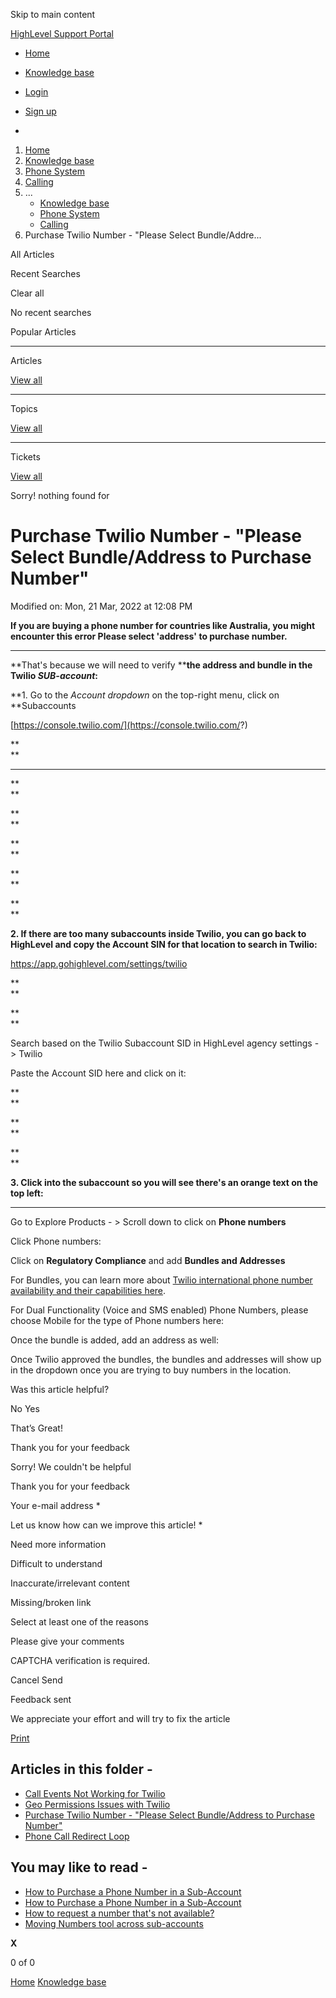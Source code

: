 Skip to main content

[ HighLevel Support Portal ](https://help.gohighlevel.com)

  * [ Home ](/support/home)
  * [ Knowledge base ](/support/solutions)

  * [Login](/support/login)
  * [Sign up](/support/signup)
  * 

  1. [Home](/support/home)
  2. [Knowledge base](/support/solutions)
  3. [Phone System](/support/solutions/48000415161)
  4. [Calling](/support/solutions/folders/48000665895)
  5. ... 
     * [Knowledge base](/support/solutions)
     * [Phone System](/support/solutions/48000415161)
     * [Calling](/support/solutions/folders/48000665895)
  6. Purchase Twilio Number - "Please Select Bundle/Addre...

All  Articles 

Recent Searches

Clear all

No recent searches

Popular Articles

* * *

Articles

[View all](/support/search/solutions)

* * *

Topics

[View all](/support/search/topics)

* * *

Tickets

[View all](/support/search/tickets)

Sorry! nothing found for   

# Purchase Twilio Number - "Please Select Bundle/Address to Purchase Number"

Modified on: Mon, 21 Mar, 2022 at 12:08 PM

**If you are buying a phone number for countries like Australia, you might encounter this error Please select 'address' to purchase number.**

****

**That's because we will need to verify  ****the address and bundle in the Twilio  **_**SUB-account**_**:**

**1\. Go to the _Account dropdown_ on the top-right menu, click on **Subaccounts

[https://console.twilio.com/](https://console.twilio.com/?)

**  
**

****

**  
**

**  
**

**  
**

**  
**

**  
**

**2\. If there are too many subaccounts inside Twilio, you can go back to HighLevel and copy the Account SIN for that location to search in Twilio:**

<https://app.gohighlevel.com/settings/twilio>

**  
**

**  
**

Search based on the Twilio Subaccount SID in HighLevel agency settings - > Twilio

Paste the Account SID here and click on it:

**  
**

**  
**

**  
**

**3\. Click into the subaccount so you will see there's an orange text on the top left:**

****  

Go to Explore Products - > Scroll down to click on **Phone numbers**  

[](https://s3.amazonaws.com/cdn.freshdesk.com/data/helpdesk/attachments/production/48182954714/original/upUE1TjZVCDpol7AORlv2jGlHDK5qCPJRg.jpeg?1643126214)

Click Phone numbers:

Click on **Regulatory Compliance** and add **Bundles and Addresses**

For Bundles, you can learn more about [Twilio international phone number availability and their capabilities here](https://support.twilio.com/hc/en-us/articles/223183068-Twilio-international-phone-number-availability-and-their-capabilities).

For Dual Functionality (Voice and SMS enabled) Phone Numbers, please choose Mobile for the type of Phone numbers here:

Once the bundle is added, add an address as well:

Once Twilio approved the bundles, the bundles and addresses will show up in the dropdown once you are trying to buy numbers in the location.

Was this article helpful?

No  Yes 

That’s Great!

Thank you for your feedback

Sorry! We couldn't be helpful

Thank you for your feedback

Your e-mail address *

Let us know how can we improve this article! *

Need more information 

Difficult to understand 

Inaccurate/irrelevant content 

Missing/broken link 

Select at least one of the reasons 

Please give your comments 

CAPTCHA verification is required. 

Cancel  Send 

Feedback sent

We appreciate your effort and will try to fix the article

[Print](javascript:print\(\))

## Articles in this folder -

  * [Call Events Not Working for Twilio](/support/solutions/articles/48000981465-call-events-not-working-for-twilio)
  * [Geo Permissions Issues with Twilio](/support/solutions/articles/48000981435-geo-permissions-issues-with-twilio)
  * [Purchase Twilio Number - "Please Select Bundle/Address to Purchase Number"](/support/solutions/articles/48000981437-purchase-twilio-number-please-select-bundle-address-to-purchase-number-)
  * [Phone Call Redirect Loop](/support/solutions/articles/48001076653-phone-call-redirect-loop)

## You may like to read -

  * [How to Purchase a Phone Number in a Sub-Account](/support/solutions/articles/48000981420-how-to-purchase-a-phone-number-in-a-sub-account)
  * [How to Purchase a Phone Number in a Sub-Account](/support/solutions/articles/155000003226-how-to-purchase-a-phone-number-in-a-sub-account)
  * [How to request a number that's not available?](/support/solutions/articles/48001231625-how-to-request-a-number-that-s-not-available-)
  * [Moving Numbers tool across sub-accounts](/support/solutions/articles/48001203968-moving-numbers-tool-across-sub-accounts)

**X**

0 of 0 []()

[Home](/support/home) [Knowledge base](/support/solutions)
